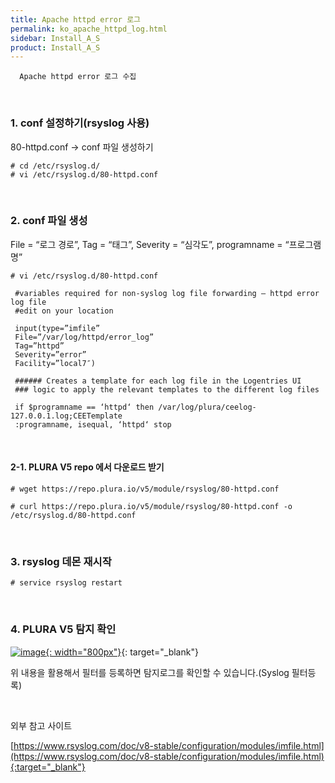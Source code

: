 ```yaml
---
title: Apache httpd error 로그
permalink: ko_apache_httpd_log.html
sidebar: Install_A_S
product: Install_A_S
---
```


      Apache httpd error 로그 수집

<br />

### 1. conf 설정하기(rsyslog 사용)
80-httpd.conf → conf 파일 생성하기

`# cd /etc/rsyslog.d/`   
`# vi /etc/rsyslog.d/80-httpd.conf`

<br />

### 2. conf 파일 생성
File = “로그 경로”, Tag = “태그”, Severity = “심각도”, programname = “프로그램명”

`# vi /etc/rsyslog.d/80-httpd.conf`

     #variables required for non-syslog log file forwarding – httpd error log file
     #edit on your location

     input(type=”imfile”
     File=”/var/log/httpd/error_log”
     Tag=”httpd”
     Severity=”error”
     Facility=”local7″)

     ###### Creates a template for each log file in the Logentries UI
     ### logic to apply the relevant templates to the different log files

     if $programname == ‘httpd‘ then /var/log/plura/ceelog-127.0.0.1.log;CEETemplate
     :programname, isequal, ‘httpd‘ stop

<br />

#### 2-1. PLURA V5 repo 에서 다운로드 받기

`# wget https://repo.plura.io/v5/module/rsyslog/80-httpd.conf`

`# curl https://repo.plura.io/v5/module/rsyslog/80-httpd.conf -o /etc/rsyslog.d/80-httpd.conf`

<br />

### 3. rsyslog 데몬 재시작

`# service rsyslog restart`

<br />

### 4. PLURA V5 탐지 확인
[![image](/docs/images/Ins_G/apache_httpd_err/1.png){: width="800px"}](/docs/images/Ins_G/apache_httpd_err/1.png){: target="_blank"}


위 내용을 활용해서 필터를 등록하면 탐지로그를 확인할 수 있습니다.(Syslog 필터등록)

<br />

외부 참고 사이트

[https://www.rsyslog.com/doc/v8-stable/configuration/modules/imfile.html](https://www.rsyslog.com/doc/v8-stable/configuration/modules/imfile.html){:target="_blank"}